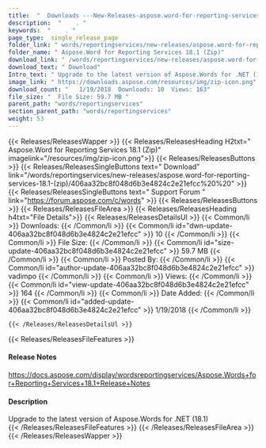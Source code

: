 ```yaml
---
title:  "  Downloads ---New-Releases-aspose.word-for-reporting-services-18.1-(zip) . " 
description:  "    . " 
keywords:  "    . " 
page_type:  single_release_page
folder_link: " words/reportingservices/new-releases/aspose.word-for-reporting-services-18.1-(zip)/"
folder_name: " Aspose.Word for Reporting Services 18.1 (Zip)"
download_link: " /words/reportingservices/new-releases/aspose.word-for-reporting-services-18.1-(zip)/406aa32bc8f048d6b3e4824c2e21efcc"
download_text: " Download"
Intro_text: " Upgrade to the latest version of Aspose.Words for .NET (18.1)"
image_link: " https://downloads.aspose.com/resources/img/zip-icon.png"
download_count: "   1/19/2018  Downloads: 10  Views: 163"
file_size: "  File Size: 59.7 MB "
parent_path: "words/reportingservices"
section_parent_path: "words/reportingservices"
weight: 53 
---
```


{{< Releases/ReleasesWapper >}}
  {{< Releases/ReleasesHeading H2txt=" Aspose.Word for Reporting Services 18.1 (Zip)" imagelink="/resources/img/zip-icon.png">}}
  {{< Releases/ReleasesButtons >}}
    {{< Releases/ReleasesSingleButtons text=" Download" link="/words/reportingservices/new-releases/aspose.word-for-reporting-services-18.1-(zip)/406aa32bc8f048d6b3e4824c2e21efcc%20%20" >}}
    {{< Releases/ReleasesSingleButtons text=" Support Forum " link="https://forum.aspose.com/c/words" >}}
  {{< Releases/ReleasesButtons >}}
  {{< Releases/ReleasesFileArea >}}
    {{< Releases/ReleasesHeading h4txt="File Details">}}
    {{< Releases/ReleasesDetailsUl >}}
            {{< Common/li  >}} Downloads: {{< /Common/li >}} 
      {{< Common/li id="dwn-update-406aa32bc8f048d6b3e4824c2e21efcc" >}} 10 {{< /Common/li >}} 
      {{< Common/li  >}} File Size: {{< /Common/li >}} 
      {{< Common/li id="size-update-406aa32bc8f048d6b3e4824c2e21efcc" >}} 59.7 MB {{< /Common/li >}} 
      {{< Common/li  >}} Posted By: {{< /Common/li >}} 
      {{< Common/li id="author-update-406aa32bc8f048d6b3e4824c2e21efcc" >}} vadimpo {{< /Common/li >}} 
      {{< Common/li  >}} Views: {{< /Common/li >}} 
      {{< Common/li id="view-update-406aa32bc8f048d6b3e4824c2e21efcc" >}} 164 {{< /Common/li >}} 
      {{< Common/li  >}} Date Added: {{< /Common/li >}} 
      {{< Common/li id="added-update-406aa32bc8f048d6b3e4824c2e21efcc" >}} 1/19/2018 {{< /Common/li >}} 

    {{< /Releases/ReleasesDetailsUl >}}

  {{< Releases/ReleasesFileFeatures >}}
      <h4>Release Notes</h4><div><a href="https://docs.aspose.com/display/wordsreportingservices/Aspose.Words+for+Reporting+Services+18.1+Release+Notes">https://docs.aspose.com/display/wordsreportingservices/Aspose.Words+for+Reporting+Services+18.1+Release+Notes</a></div><h4>Description</h4><div class="HTMLDescription">Upgrade to the latest version of Aspose.Words for .NET (18.1)</div>
  {{< /Releases/ReleasesFileFeatures >}}
 {{< /Releases/ReleasesFileArea >}}
{{< /Releases/ReleasesWapper >}}


